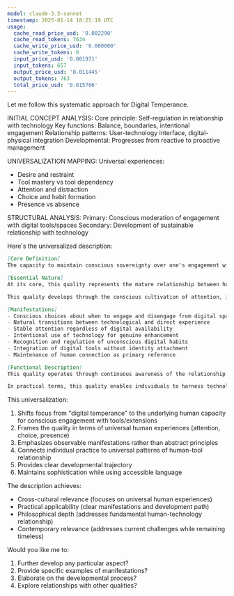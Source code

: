 ```yaml
---
model: claude-3.5-sonnet
timestamp: 2025-01-14 18:25:19 UTC
usage:
  cache_read_price_usd: '0.002290'
  cache_read_tokens: 7634
  cache_write_price_usd: '0.000000'
  cache_write_tokens: 0
  input_price_usd: '0.001971'
  input_tokens: 657
  output_price_usd: '0.011445'
  output_tokens: 763
  total_price_usd: '0.015706'
---
```


Let me follow this systematic approach for Digital Temperance.

INITIAL CONCEPT ANALYSIS:
Core principle: Self-regulation in relationship with technology
Key functions: Balance, boundaries, intentional engagement
Relationship patterns: User-technology interface, digital-physical integration
Developmental: Progresses from reactive to proactive management

UNIVERSALIZATION MAPPING:
Universal experiences:
- Desire and restraint
- Tool mastery vs tool dependency
- Attention and distraction
- Choice and habit formation
- Presence vs absence

STRUCTURAL ANALYSIS:
Primary: Conscious moderation of engagement with digital tools/spaces
Secondary: Development of sustainable relationship with technology

Here's the universalized description:

```markdown
[Core Definition]
The capacity to maintain conscious sovereignty over one's engagement with digital tools and spaces, characterized by intentional use, balanced attention, and wise boundaries. This quality enables harmonious integration of technological affordances while preserving human agency and wellbeing.

[Essential Nature]
At its core, this quality represents the mature relationship between human consciousness and technological extension. It manifests as the wisdom to engage with digital tools in ways that enhance rather than diminish human capacity and connection. Unlike mere restriction or avoidance, it embodies skillful discernment in how we extend ourselves through technology while maintaining our center in direct human experience.

This quality develops through the conscious cultivation of attention, intention, and boundaries in our technological engagement. It requires ongoing reconciliation between the expanding possibilities of digital tools and the fundamental needs of human nature.

[Manifestations]
- Conscious choices about when to engage and disengage from digital spaces
- Natural transitions between technological and direct experience
- Stable attention regardless of digital availability
- Intentional use of technology for genuine enhancement
- Recognition and regulation of unconscious digital habits
- Integration of digital tools without identity attachment
- Maintenance of human connection as primary reference

[Functional Description]
This quality operates through continuous awareness of the relationship between technological engagement and human flourishing. It develops through iterative refinement of our response to digital affordances, gradually replacing reactive patterns with conscious choice. The capacity strengthens through recognition of how different forms of technological engagement affect our state of being, relationships, and effectiveness.

In practical terms, this quality enables individuals to harness technological benefits while maintaining psychological freedom and human connection. It manifests as natural ease in engaging or disengaging from digital tools, clear boundaries around technology use, and the ability to maintain presence and agency regardless of digital environment. This creates a sustainable foundation for technological participation that enhances rather than diminishes human capacity.
```

This universalization:

1. Shifts focus from "digital temperance" to the underlying human capacity for conscious engagement with tools/extensions
2. Frames the quality in terms of universal human experiences (attention, choice, presence)
3. Emphasizes observable manifestations rather than abstract principles
4. Connects individual practice to universal patterns of human-tool relationship
5. Provides clear developmental trajectory
6. Maintains sophistication while using accessible language

The description achieves:
- Cross-cultural relevance (focuses on universal human experiences)
- Practical applicability (clear manifestations and development path)
- Philosophical depth (addresses fundamental human-technology relationship)
- Contemporary relevance (addresses current challenges while remaining timeless)

Would you like me to:
1. Further develop any particular aspect?
2. Provide specific examples of manifestations?
3. Elaborate on the developmental process?
4. Explore relationships with other qualities?